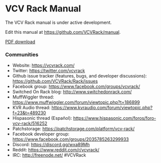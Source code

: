 # VCV Rack Manual

The VCV Rack manual is under active development.

Edit this manual at https://github.com/VCVRack/manual.

[PDF download](VCV-Rack-manual.pdf)


### Communities

- Website: https://vcvrack.com/
- Twitter: https://twitter.com/vcvrack
- Github issue tracker (features, bugs, and developer discussions): https://github.com/VCVRack/Rack/issues
- Facebook group: https://www.facebook.com/groups/vcvrack/
- Switched On Rack blog: http://www.switchedonrack.com/
- MuffWiggler thread: https://www.muffwiggler.com/forum/viewtopic.php?t=186899
- KVR Audio thread: https://www.kvraudio.com/forum/viewtopic.php?f=23&t=489230
- Hispasonic thread (Español): https://www.hispasonic.com/foros/foro-vcv-rack/516252
- Patchstorage: https://patchstorage.com/platform/vcv-rack/
- Facebook developer group: https://www.facebook.com/groups/2035785263299933
- Discord: https://discord.gg/wxa89Mh
- Reddit: https://www.reddit.com/r/vcvrack/
- IRC: http://freenode.net/ #VCVRack
